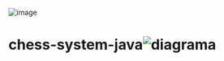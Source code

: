 ![image](https://user-images.githubusercontent.com/98197764/180586300-c650c214-f17c-4ece-933e-028dd8359e0e.png)


# chess-system-java![diagrama](https://user-images.githubusercontent.com/98197764/180586229-65da45eb-ad0f-4785-9baf-4f24204f1ae4.jpeg)
